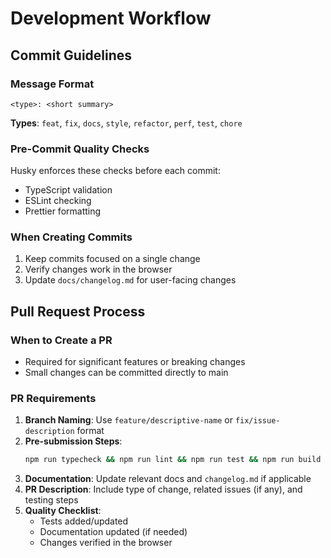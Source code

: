 # Development Workflow

## Commit Guidelines

### Message Format

```
<type>: <short summary>
```

**Types**: `feat`, `fix`, `docs`, `style`, `refactor`, `perf`, `test`, `chore`

### Pre-Commit Quality Checks

Husky enforces these checks before each commit:

- TypeScript validation
- ESLint checking
- Prettier formatting

### When Creating Commits

1. Keep commits focused on a single change
2. Verify changes work in the browser
3. Update `docs/changelog.md` for user-facing changes

## Pull Request Process

### When to Create a PR

- Required for significant features or breaking changes
- Small changes can be committed directly to main

### PR Requirements

1. **Branch Naming**: Use `feature/descriptive-name` or `fix/issue-description` format
2. **Pre-submission Steps**:
   ```bash
   npm run typecheck && npm run lint && npm run test && npm run build
   ```
3. **Documentation**: Update relevant docs and `changelog.md` if applicable
4. **PR Description**: Include type of change, related issues (if any), and testing steps
5. **Quality Checklist**:
   - Tests added/updated
   - Documentation updated (if needed)
   - Changes verified in the browser
